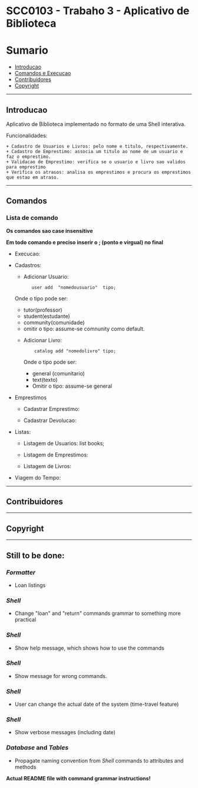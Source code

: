 # SCC0103 - Trabaho 3 - Aplicativo de Biblioteca

# Sumario

* [Introducao](#introducao)
* [Comandos e Execucao](#comando)
* [Contribuidores](#contribuidores)
* [Copyright](#copyright)

* * *

<h2 id="introducao">Introducao</h2>

 Aplicativo de Biblioteca implementado no formato de uma Shell interativa.

 Funcionalidades:

    + Cadastro de Usuarios e Livros: pelo nome e titulo, respectivamente.
    + Cadastro de Emprestimo: associa um titulo ao nome de um usuario e faz o emprestimo.
    + Validacao de Emprestimo: verifica se o usuario e livro sao validos para emprestimo
    + Verifica os atrasos: analisa os emprestimos e procura os emprestimos que estao em atraso.

* * *

<h2 id="comando">Comandos</h2>

<h3>Lista de comando</h3>

 **Os comandos sao case insensitive**

**Em todo comando e preciso inserir o ; (ponto e virgual) no final**

+ Execucao:


+ Cadastros:
   - Adicionar Usuario:

            user add  "nomedousuario"  tipo;
    Onde o tipo pode ser:
     + tutor(professor)
     + student(estudante)
     + community(comunidade)
     + omitir o tipo: assume-se comnunity como default.

  - Adicionar Livro:

            catalog add "nomedolivro" tipo;
    Onde o tipo pode ser:
    + general (comunitario)
    + text(texto)
    + Omitir o tipo: assume-se general

+ Emprestimos
   - Cadastrar Emprestimo:

   - Cadastrar Devolucao:


+ Listas:

    - Listagem de Usuarios:
            list books;
    - Listagem de Emprestimos:

    - Listagem de Livros:

+ Viagem do Tempo:

* * *

<h2 id="contribuidores">Contribuidores</h2>

* * *

<h2 id="copyright">Copyright</h2>

* * *

## Still to be done:

### *Formatter*
* Loan listings

### *Shell*
* Change "loan" and "return" commands grammar to something more practical

### *Shell*
* Show help message, which shows how to use the commands

### *Shell*
* Show message for wrong commands.

### *Shell*
* User can change the actual date of the system (time-travel feature)

### *Shell*
* Show verbose messages (including date)

### *Database* and *Tables*
* Propagate naming convention from *Shell* commands to attributes and methods

**Actual README file with command grammar instructions!**

